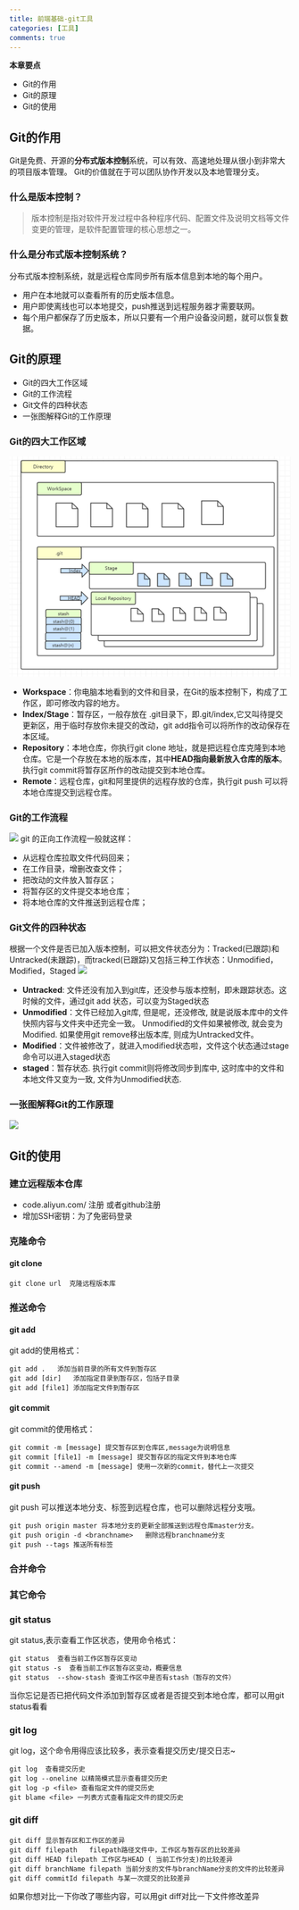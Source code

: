 ```yaml
---
title: 前端基础-git工具
categories: [工具]
comments: true
---
```

**本章要点**
- Git的作用
- Git的原理
- Git的使用

## Git的作用
Git是免费、开源的**分布式版本控制**系统，可以有效、高速地处理从很小到非常大的项目版本管理。
Git的价值就在于可以团队协作开发以及本地管理分支。

### 什么是版本控制？
> 版本控制是指对软件开发过程中各种程序代码、配置文件及说明文档等文件变更的管理，是软件配置管理的核心思想之一。

### 什么是分布式版本控制系统？
分布式版本控制系统，就是远程仓库同步所有版本信息到本地的每个用户。
- 用户在本地就可以查看所有的历史版本信息。
- 用户即使离线也可以本地提交，push推送到远程服务器才需要联网。
- 每个用户都保存了历史版本，所以只要有一个用户设备没问题，就可以恢复数据。

## Git的原理
- Git的四大工作区域
- Git的工作流程
- Git文件的四种状态
- 一张图解释Git的工作原理

### Git的四大工作区域
![](https://github.com/nieqiqi/nieqiqi.github.io/blob/master/assets/img/b1.png)
- **Workspace**：你电脑本地看到的文件和目录，在Git的版本控制下，构成了工作区，即可修改内容的地方。
- **Index/Stage**：暂存区，一般存放在 .git目录下，即.git/index,它又叫待提交更新区，用于临时存放你未提交的改动，git add指令可以将所作的改动保存在本区域。
- **Repository**：本地仓库，你执行git clone 地址，就是把远程仓库克隆到本地仓库。它是一个存放在本地的版本库，其中**HEAD指向最新放入仓库的版本**。执行git commit将暂存区所作的改动提交到本地仓库。
- **Remote**：远程仓库，git和阿里提供的远程存放的仓库，执行git push 可以将本地仓库提交到远程仓库。

### Git的工作流程

![](https://user-gold-cdn.xitu.io/2020/6/26/172f02fc758ed96d?w=1254&h=1010&f=png&s=113385)
git 的正向工作流程一般就这样：
- 从远程仓库拉取文件代码回来；
- 在工作目录，增删改查文件；
- 把改动的文件放入暂存区；
- 将暂存区的文件提交本地仓库；
- 将本地仓库的文件推送到远程仓库；

### Git文件的四种状态
根据一个文件是否已加入版本控制，可以把文件状态分为：Tracked(已跟踪)和Untracked(未跟踪)，而tracked(已跟踪)又包括三种工作状态：Unmodified，Modified，Staged
![](https://user-gold-cdn.xitu.io/2020/6/21/172d5ecd2d130275?w=1557&h=820&f=png&s=106243)
- **Untracked**: 文件还没有加入到git库，还没参与版本控制，即未跟踪状态。这时候的文件，通过git add 状态，可以变为Staged状态
- **Unmodified**：文件已经加入git库, 但是呢，还没修改, 就是说版本库中的文件快照内容与文件夹中还完全一致。 Unmodified的文件如果被修改, 就会变为Modified. 如果使用git remove移出版本库, 则成为Untracked文件。
- **Modified**：文件被修改了，就进入modified状态啦，文件这个状态通过stage命令可以进入staged状态
- **staged**：暂存状态. 执行git commit则将修改同步到库中, 这时库中的文件和本地文件又变为一致, 文件为Unmodified状态.  

### 一张图解释Git的工作原理
![](https://user-gold-cdn.xitu.io/2020/6/22/172dc85dbffd9ee9?w=1538&h=828&f=png&s=252469)

## Git的使用

### 建⽴远程版本仓库
- code.aliyun.com/ 注册 或者github注册
- 增加SSH密钥：为了免密码登录

### 克隆命令
#### git clone
```
git clone url  克隆远程版本库
```
### 推送命令

#### git add
git add的使用格式：
```
git add .	添加当前目录的所有文件到暂存区
git add [dir]	添加指定目录到暂存区，包括子目录
git add [file1]	添加指定文件到暂存区
```
#### git commit
git commit的使用格式：
```
git commit -m [message] 提交暂存区到仓库区,message为说明信息
git commit [file1] -m [message] 提交暂存区的指定文件到本地仓库
git commit --amend -m [message] 使用一次新的commit，替代上一次提交
```
#### git push
git push 可以推送本地分支、标签到远程仓库，也可以删除远程分支哦。
```
git push origin master 将本地分支的更新全部推送到远程仓库master分支。
git push origin -d <branchname>   删除远程branchname分支
git push --tags 推送所有标签
```
### 合并命令
### 其它命令
### git status  
git status,表示查看工作区状态，使用命令格式：
```
git status  查看当前工作区暂存区变动
git status -s  查看当前工作区暂存区变动，概要信息
git status  --show-stash 查询工作区中是否有stash（暂存的文件）
```
当你忘记是否已把代码文件添加到暂存区或者是否提交到本地仓库，都可以用git status看看

### git log
git log，这个命令用得应该比较多，表示查看提交历史/提交日志~
```
git log  查看提交历史
git log --oneline 以精简模式显示查看提交历史
git log -p <file> 查看指定文件的提交历史
git blame <file> 一列表方式查看指定文件的提交历史
```


### git diff
```
git diff 显示暂存区和工作区的差异
git diff filepath   filepath路径文件中，工作区与暂存区的比较差异
git diff HEAD filepath 工作区与HEAD ( 当前工作分支)的比较差异
git diff branchName filepath 当前分支的文件与branchName分支的文件的比较差异
git diff commitId filepath 与某一次提交的比较差异
```
如果你想对比一下你改了哪些内容，可以用git diff对比一下文件修改差异
